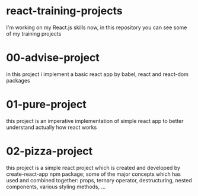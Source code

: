 # react-training-projects
I'm working on my React.js skills now, in this repository you can see some of my training projects

# 00-advise-project
in this project i implement a basic react app by babel, react and react-dom packages

# 01-pure-project
this project is an imperative implementation of simple react app to better understand actually how react works

# 02-pizza-project
this project is a simple react project which is created and developed by create-react-app npm package;
some of the major concepts which has used and combined together: props, ternary operator, destructuring, nested components, various styling methods, ...
